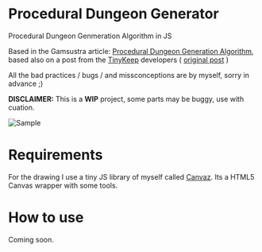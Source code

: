 # Procedural Dungeon Generator
Procedural Dungeon Genmeration Algorithm in JS

Based in the Gamsustra article: [Procedural Dungeon Generation Algorithm](http://www.gamasutra.com/blogs/AAdonaac/20150903/252889/Procedural_Dungeon_Generation_Algorithm.php), based also on a post from the [TinyKeep](http://store.steampowered.com/app/278620/TinyKeep/) developers ( [original post](https://www.reddit.com/r/gamedev/comments/1dlwc4/procedural_dungeon_generation_algorithm_explained/) )

All the bad practices / bugs / and missconceptions are by myself, sorry in advance ;)

**DISCLAIMER:** This is a **WIP** project, some parts may be buggy, use with cuation.

![ Sample ](img/sample.gif)

# Requirements
For the drawing I use a tiny JS library of myself called [Canvaz](https://github.com/carloscabo/canvaz). Its a HTML5 Canvas wrapper with some tools.

# How to use
Coming soon.
